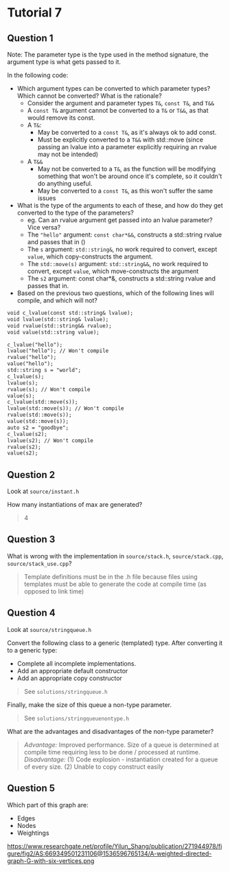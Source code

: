 # Tutorial 7

## Question 1
Note: The parameter type is the type used in the method signature, the argument type is what gets passed to it.

In the following code:
* Which argument types can be converted to which parameter types? Which cannot be converted? What is the rationale?
  * Consider the argument and parameter types `T&`, `const T&`, and `T&&`
  * A `const T&` argument cannot be converted to a `T&` or `T&&`, as that would remove its const.
  * A `T&`:
    * May be converted to a `const T&`, as it's always ok to add const.
    * Must be explicitly converted to a `T&&` with std::move (since passing an lvalue into a parameter explicitly requiring an rvalue may not be intended)
  * A `T&&`
    * May not be converted to a `T&`, as the function will be modifying something that won't be around once it's complete, so it couldn't do anything useful.
    * May be converted to a `const T&`, as this won't suffer the same issues
* What is the type of the arguments to each of these, and how do they get converted to the type of the parameters?
  * eg. Can an rvalue argument get passed into an lvalue parameter? Vice versa?
  * The `"hello"` argument: `const char*&&`, constructs a std::string rvalue and passes that in ()
  * The `s` argument: `std::string&`, no work required to convert, except `value`, which copy-constructs the argument.
  * The `std::move(s)` argument: `std::string&&`, no work required to convert, except `value`, which move-constructs the argument
  * The `s2` argument: const char\*&, constructs a std::string rvalue and passes that in.
* Based on the previous two questions, which of the following lines will compile, and which will not?

```txt
void c_lvalue(const std::string& lvalue);
void lvalue(std::string& lvalue);
void rvalue(std::string&& rvalue);
void value(std::string value);

c_lvalue("hello");
lvalue("hello"); // Won't compile
rvalue("hello");
value("hello");
std::string s = "world";
c_lvalue(s);
lvalue(s);
rvalue(s); // Won't compile
value(s);
c_lvalue(std::move(s));
lvalue(std::move(s)); // Won't compile
rvalue(std::move(s));
value(std::move(s));
auto s2 = "goodbye";
c_lvalue(s2);
lvalue(s2); // Won't compile
rvalue(s2);
value(s2);
```

## Question 2

Look at `source/instant.h`

How many instantiations of max are generated?

> 4

## Question 3

What is wrong with the implementation in `source/stack.h`, `source/stack.cpp`, `source/stack_use.cpp`?
  
> Template definitions must be in the .h file because files using templates must be able to generate the code at compile time (as opposed to link time)

## Question 4

Look at `source/stringqueue.h`

Convert the following class to a generic (templated) type. After converting it to a generic type:
 * Complete all incomplete implementations.
 * Add an appropriate default constructor
 * Add an appropriate copy constructor

> See `solutions/stringqueue.h`

Finally, make the size of this queue a non-type parameter.

> See `solutions/stringqueuenontype.h`

What are the advantages and disadvantages of the non-type parameter?

> *Advantage:* Improved performance. Size of a queue is determined at compile time requiring less to be done / processed at runtime.
> *Disadvantage:* (1) Code explosion - instantiation created for a queue of every size. (2) Unable to copy construct easily</p>

## Question 5

Which part of this graph are:
 * Edges
 * Nodes
 * Weightings

  https://www.researchgate.net/profile/Yilun_Shang/publication/271944978/figure/fig2/AS:669349501231106@1536596765134/A-weighted-directed-graph-G-with-six-vertices.png
